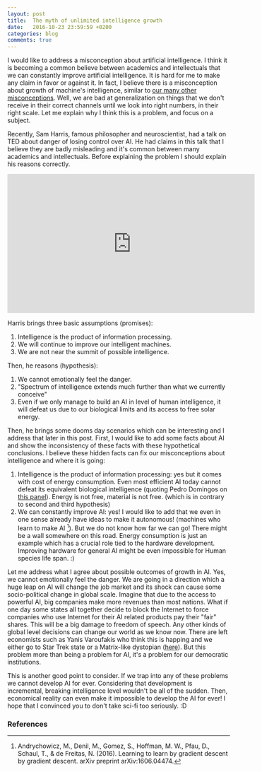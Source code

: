 ```yaml
---
layout: post
title:  The myth of unlimited intelligence growth
date:   2016-10-23 23:59:59 +0200
categories: blog
comments: true
---
```


I would like to address a misconception about artificial intelligence. I think it is becoming a common believe between academics and intellectuals that we can constantly improve artificial intelligence. It is hard for me to make any claim in favor or against it. In fact, I believe there is a misconception about growth of machine's intelligence, similar to [our many other misconceptions](https://www.youtube.com/watch?v=Sm5xF-UYgdg). Well, we are bad at generalization on things that we don't receive in their correct channels until we look into right numbers, in their right scale. Let me explain why I think this is a problem, and focus on a subject.

Recently, Sam Harris, famous philosopher and neuroscientist, had a talk on TED about danger of losing control over AI. He had claims in this talk that I believe they are badly misleading and it's common between many academics and intellectuals. Before explaining the problem I should explain his reasons correctly.

<iframe width="560" height="315" src="https://www.youtube.com/embed/8nt3edWLgIg" frameborder="0" allowfullscreen></iframe>


Harris brings three basic assumptions (promises):

1. Intelligence is the product of information processing.
2. We will continue to improve our intelligent machines.
3. We are not near the summit of possible intelligence.

Then, he reasons (hypothesis):

1. We cannot emotionally feel the danger.
2. "Spectrum of intelligence extends much further than what we currently conceive"
3. Even if we only manage to build an AI in level of human intelligence, it will defeat us due to our biological limits and its access to free solar energy.

Then, he brings some dooms day scenarios which can be interesting and I address that later in this post. First, I would like to add some facts about AI and show the inconsistency of these facts with these hypothetical conclusions. I believe these hidden facts can fix our misconceptions about intelligence and where it is going:

1. Intelligence is the product of information processing: yes but it comes with cost of energy consumption. Even most efficient AI today cannot defeat its equivalent biological intelligence (quoting Pedro Domingos on [this panel](https://youtu.be/furfdqtdAvc?t=42m13s)). Energy is not free, material is not free. (which is in contrary to second and third hypothesis)
2. We can constantly improve AI: yes! I would like to add that we even in one sense already have ideas to make it autonomous! (machines who learn to make AI [^learn2lean]). But we do not know how far we can go! There might be a wall somewhere on this road. Energy consumption is just an example which has a crucial role tied to the hardware development. Improving hardware for general AI might be even impossible for Human species life span. :)

Let me address what I agree about possible outcomes of growth in AI. Yes, we cannot emotionally feel the danger. We are going in a direction which a huge leap on AI will change the job market and its shock can cause some socio-political change in global scale. Imagine that due to the access to powerful AI, big companies make more revenues than most nations. What if one day some states all together decide to block the Internet to force companies who use Internet for their AI related products pay their "fair" shares. This will be a big damage to freedom of speech. Any other kinds of global level decisions can change our world as we know now. There are left economists such as Yanis Varoufakis who think this is happing and we either go to Star Trek state or a Matrix-like dystopian ([here](https://youtu.be/ihVcrnFag1s?t=59m39s)). But this problem more than being a problem for AI, it's a problem for our democratic institutions.

This is another good point to consider. If we trap into any of these problems we cannot develop AI for ever. Considering that development is incremental, breaking intelligence level wouldn't be all of the sudden. Then, economical reality can even make it impossible to develop the AI for ever! I hope that I convinced you to don't take sci-fi too seriously. :D

### References

[^learn2lean]: Andrychowicz, M., Denil, M., Gomez, S., Hoffman, M. W., Pfau, D., Schaul, T., & de Freitas, N. (2016). Learning to learn by gradient descent by gradient descent. arXiv preprint arXiv:1606.04474.
